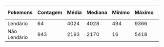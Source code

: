 |Pokemons | Contagem | Média | Mediana | Mínimo | Máximo | Desvio Padrão |
| --------- | -------- | ----- | ----------- | ---------- | ------------| ---------------- |
|Lendário   | 64  |   4024    | 4028  | 494 | 9366 | 1086  |
|Não Lendário| 943 | 2193   |  2170   | 16 | 5418 | 1022  |